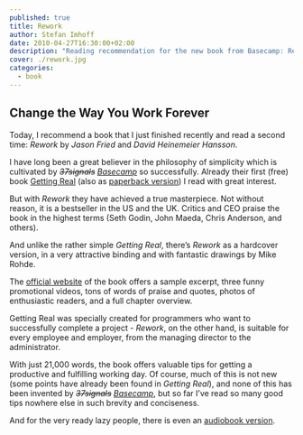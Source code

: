 ```yaml
---
published: true
title: Rework
author: Stefan Imhoff
date: 2010-04-27T16:30:00+02:00
description: "Reading recommendation for the new book from Basecamp: Rework. A short, well-illustrated book on product development and how to run a company that has not been wrongly put on the bestseller list for a long time and has been praised to the highest standards."
cover: ./rework.jpg
categories:
  - book
---
```


## Change the Way You Work Forever

Today, I recommend a book that I just finished recently and read a second time: _Rework_ by _Jason Fried_ and _David Heinemeier Hansson_.

<Row variant="variable" marginBottom>
  <AmazonBook asin="0307463745" />
</Row>

I have long been a great believer in the philosophy of simplicity which is cultivated by _<del>37signals</del> <ins>Basecamp</ins>_ so successfully. Already their first (free) book [Getting Real](https://basecamp.com/books/getting-real) (also as [paperback version](http://www.amazon.de/gp/product/0578012812?ie=UTF8&tag=stefanimhoffde-21&linkCode=as2&camp=1638&creative=19454&creativeASIN=0578012812)) I read with great interest.

<Row variant="variable" marginBottom>
  <AmazonBook asin="0578012812" />
</Row>

But with _Rework_ they have achieved a true masterpiece. Not without reason, it is a bestseller in the US and the UK. Critics and CEO praise the book in the highest terms (Seth Godin, John Maeda, Chris Anderson, and others).

And unlike the rather simple _Getting Real_, there’s _Rework_ as a hardcover version, in a very attractive binding and with fantastic drawings by Mike Rohde.

The [official website](https://basecamp.com/books/rework) of the book offers a sample excerpt, three funny promotional videos, tons of words of praise and quotes, photos of enthusiastic readers, and a full chapter overview.

Getting Real was specially created for programmers who want to successfully complete a project - _Rework_, on the other hand, is suitable for every employee and employer, from the managing director to the administrator.

With just 21,000 words, the book offers valuable tips for getting a productive and fulfilling working day. Of course, much of this is not new (some points have already been found in _Getting Real_), and none of this has been invented by _<del>37signals</del> <ins>Basecamp</ins>_, but so far I’ve read so many good tips nowhere else in such brevity and conciseness.

And for the very ready lazy people, there is even an [audiobook version](http://www.amazon.de/gp/product/0307704513?ie=UTF8&tag=stefanimhoffde-21&linkCode=as2&camp=1638&creative=19454&creativeASIN=0307704513).

